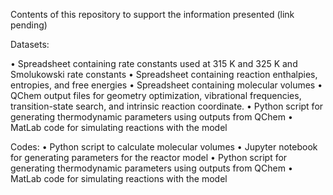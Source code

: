 Contents of this repository to support the information presented (link pending)

Datasets:

•	Spreadsheet containing rate constants used at 315 K and 325 K and Smolukowski rate constants
•	Spreadsheet containing reaction enthalpies, entropies, and free energies
•	Spreadsheet containing molecular volumes
•	QChem output files for geometry optimization, vibrational frequencies, transition-state search, and intrinsic reaction coordinate.
•	Python script for generating thermodynamic parameters using outputs from QChem
•	MatLab code for simulating reactions with the model


Codes:
•	Python script to calculate molecular volumes
•	Jupyter notebook for generating parameters for the reactor model
•	Python script for generating thermodynamic parameters using outputs from QChem
•	MatLab code for simulating reactions with the model
